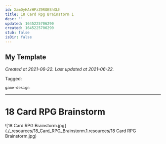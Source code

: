 ```yaml
---
id: XamDyHArHPzZ9ROEShXLh
title: 18 Card Rpg Brainstorm 1
desc: ''
updated: 1645225706290
created: 1645225706290
stub: false
isDir: false
---
```

My Template
---

_Created at 2021-06-22._
_Last updated at 2021-06-22._



Tagged: 
```
game-design
```


---

# 18 Card RPG Brainstorm


![18 Card RPG Brainstorm.jpg](./_resources/18_Card_RPG_Brainstorm.1.resources/18 Card RPG Brainstorm.jpg)

